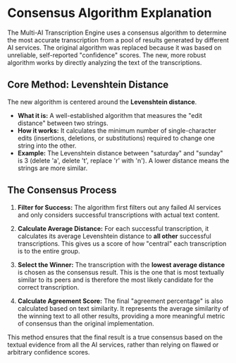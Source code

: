 # Consensus Algorithm Explanation

The Multi-AI Transcription Engine uses a consensus algorithm to determine the most accurate transcription from a pool of results generated by different AI services. The original algorithm was replaced because it was based on unreliable, self-reported "confidence" scores. The new, more robust algorithm works by directly analyzing the text of the transcriptions.

## Core Method: Levenshtein Distance

The new algorithm is centered around the **Levenshtein distance**.

-   **What it is:** A well-established algorithm that measures the "edit distance" between two strings.
-   **How it works:** It calculates the minimum number of single-character edits (insertions, deletions, or substitutions) required to change one string into the other.
-   **Example:** The Levenshtein distance between "saturday" and "sunday" is 3 (delete 'a', delete 't', replace 'r' with 'n'). A lower distance means the strings are more similar.

## The Consensus Process

1.  **Filter for Success:** The algorithm first filters out any failed AI services and only considers successful transcriptions with actual text content.

2.  **Calculate Average Distance:** For each successful transcription, it calculates its average Levenshtein distance to **all other** successful transcriptions. This gives us a score of how "central" each transcription is to the entire group.

3.  **Select the Winner:** The transcription with the **lowest average distance** is chosen as the consensus result. This is the one that is most textually similar to its peers and is therefore the most likely candidate for the correct transcription.

4.  **Calculate Agreement Score:** The final "agreement percentage" is also calculated based on text similarity. It represents the average similarity of the winning text to all other results, providing a more meaningful metric of consensus than the original implementation.

This method ensures that the final result is a true consensus based on the textual evidence from all the AI services, rather than relying on flawed or arbitrary confidence scores.
